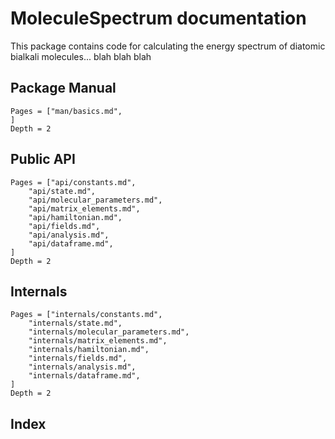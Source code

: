 # MoleculeSpectrum documentation

This package contains code for calculating the energy spectrum of diatomic bialkali molecules... blah blah blah

## Package Manual
```@contents
Pages = ["man/basics.md",
]
Depth = 2
```

## Public API
```@contents
Pages = ["api/constants.md",
    "api/state.md",
    "api/molecular_parameters.md",
    "api/matrix_elements.md",
    "api/hamiltonian.md",
    "api/fields.md",
    "api/analysis.md",
    "api/dataframe.md",
]
Depth = 2
```

## Internals
```@contents
Pages = ["internals/constants.md",
    "internals/state.md",
    "internals/molecular_parameters.md",
    "internals/matrix_elements.md",
    "internals/hamiltonian.md",
    "internals/fields.md",
    "internals/analysis.md",
    "internals/dataframe.md",
]
Depth = 2
```

## Index